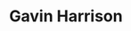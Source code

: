 ---
title: "Gavin Harrison"
summary: "Gavin Harrison is a British musician"
image: "gavin-harrison.jpg"
apple_music_artist_url: "https://music.apple.com/gb/artist/gavin-harrison/89238473"
---